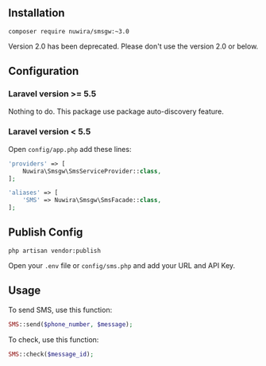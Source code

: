 ## Installation

```console
composer require nuwira/smsgw:~3.0
```

Version 2.0 has been deprecated. Please don't use the version 2.0 or below.

## Configuration

### Laravel version >= 5.5

Nothing to do. This package use package auto-discovery feature.

### Laravel version < 5.5

Open `config/app.php` add these lines:

```php
'providers' => [
	Nuwira\Smsgw\SmsServiceProvider::class,
];

'aliases' => [
	'SMS' => Nuwira\Smsgw\SmsFacade::class,
];
```

## Publish Config

```console
php artisan vendor:publish
```

Open your `.env` file or `config/sms.php` and add your URL and API Key.

## Usage

To send SMS, use this function:

```php
SMS::send($phone_number, $message);
```

To check, use this function:

```php
SMS::check($message_id);
```